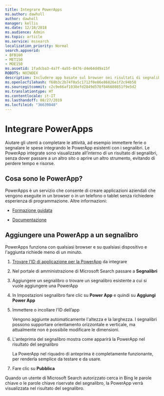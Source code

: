 ```yaml
---
title: Integrare PowerApps
ms.author: dawholl
author: dawholl
manager: kellis
ms.date: 12/18/2018
ms.audience: Admin
ms.topic: article
ms.service: mssearch
localization_priority: Normal
search.appverid:
- BFB160
- MET150
- MOE150
ms.assetid: 1fadcba3-4a7f-4a55-8476-d4e64d49a15f
ROBOTS: NOINDEX
description: Includere app basate sul browser nei risultati di segnalibri per Microsoft Search
ms.openlocfilehash: f68b3c2b74f0a5c1712f0e86e86826e1f2c94b58
ms.sourcegitcommit: c2c9e66af1038efd2849d578f846680851f9e5d2
ms.translationtype: HT
ms.contentlocale: it-IT
ms.lasthandoff: 08/27/2019
ms.locfileid: "36639848"
---
```

# <a name="integrate-powerapps"></a>Integrare PowerApps
   
Aiutare gli utenti a completare le attività, ad esempio immettere ferie o segnalare le spese integrando le PowerApp esistenti con i segnalibri. Le PowerApp integrate sono visualizzate all’interno di un risultato di segnalibri, senza dover passare a un altro sito o aprire un altro strumento, evitando di perdere tempo e risorse.
  
## <a name="what-are-powerapps"></a>Cosa sono le PowerApp?

PowerApps è un servizio che consente di creare applicazioni aziendali che vengono eseguite in un browser o in un telefono o tablet senza richiedere esperienza di programmazione. Altre informazioni:
  
- [Formazione guidata](https://docs.microsoft.com/learn/browse/?products=powerapps)
    
- [Documentazione](https://docs.microsoft.com/powerapps/)
    
## <a name="add-a-powerapp-to-a-bookmark"></a>Aggiungere una PowerApp a un segnalibro

PowerApps funziona con qualsiasi browser e su qualsiasi dispositivo e l'aggiunta richiede meno di un minuto.
  
1. [Trovare l'ID di applicazione per la PowerApp](https://docs.microsoft.com/it-IT/powerapps/maker/canvas-apps/get-sessionid#get-an-app-id) da integrare 
    
2. Nel portale di amministrazione di Microsoft Search passare a **Segnalibri**
    
3. Aggiungere un segnalibro o trovare un segnalibro esistente a cui si vuole aggiungere una PowerApp
    
4. In Impostazioni segnalibro fare clic su **Power App** e quindi su **Aggiungi Power App**
    
5. Immettere o incollare l'ID dell’app
    
    Vengono aggiunte automaticamente l'altezza e la larghezza. I segnalibri possono supportare orientamento orizzontale e verticale, ma attualmente non è possibile modificare le dimensioni.
    
6. L'anteprima del segnalibro mostra come apparirà la PowerApp nel risultato del segnalibro
    
    La PowerApp nel riquadro di anteprima è completamente funzionante, per renderla semplice da testare e da usare.
    
7. Fare clic su **Pubblica**
    
Quando un utente di Microsoft Search autorizzato cerca in Bing le parole chiave o le parole chiave riservate del segnalibro, la PowerApp verrà visualizzata nel risultato del segnalibro.
